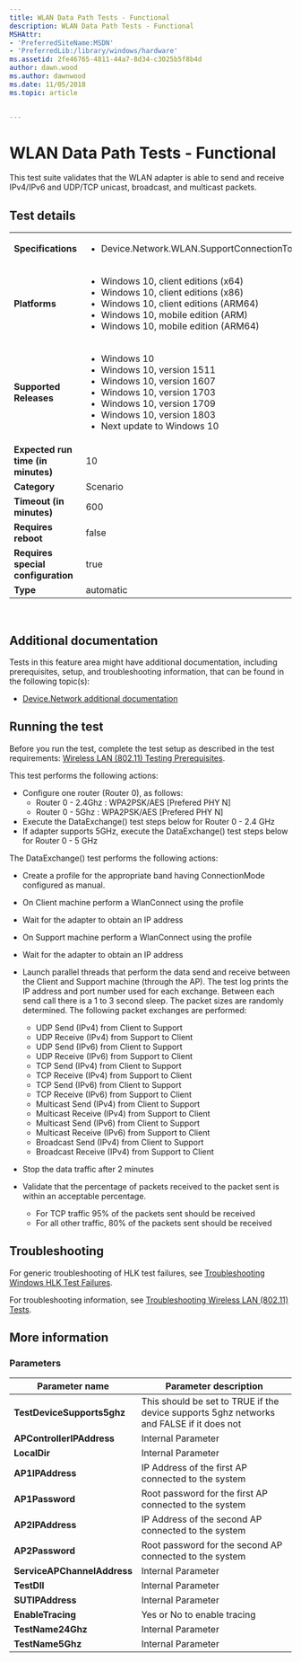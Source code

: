 ```yaml
---
title: WLAN Data Path Tests - Functional
description: WLAN Data Path Tests - Functional
MSHAttr:
- 'PreferredSiteName:MSDN'
- 'PreferredLib:/library/windows/hardware'
ms.assetid: 2fe46765-4811-44a7-8d34-c3025b5f8b4d
author: dawn.wood
ms.author: dawnwood
ms.date: 11/05/2018
ms.topic: article


---
```


# <span id="p_hlk_test.89be74cd-c2b7-41b2-adbe-344e09ce12e2"></span>WLAN Data Path Tests - Functional


This test suite validates that the WLAN adapter is able to send and receive IPv4/IPv6 and UDP/TCP unicast, broadcast, and multicast packets.

## Test details
|||
|---|---|
| **Specifications**  | <ul><li>Device.Network.WLAN.SupportConnectionToWiFiAP.ConnectionToWiFiAP</li></ul> |  
| **Platforms**   | <ul><li>Windows 10, client editions (x64)</li><li>Windows 10, client editions (x86)</li><li>Windows 10, client editions (ARM64)</li><li>Windows 10, mobile edition (ARM)</li><li>Windows 10, mobile edition (ARM64)</li></ul> |
| **Supported Releases** | <ul><li>Windows 10</li><li>Windows 10, version 1511</li><li>Windows 10, version 1607</li><li>Windows 10, version 1703</li><li>Windows 10, version 1709</li><li>Windows 10, version 1803</li><li>Next update to Windows 10</li></ul> |
|**Expected run time (in minutes)**| 10 |
|**Category**| Scenario |
|**Timeout (in minutes)**| 600 |
|**Requires reboot**| false |
|**Requires special configuration**| true |
|**Type**| automatic |

 

## <span id="Additional_documentation"></span><span id="additional_documentation"></span><span id="ADDITIONAL_DOCUMENTATION"></span>Additional documentation


Tests in this feature area might have additional documentation, including prerequisites, setup, and troubleshooting information, that can be found in the following topic(s):

-   [Device.Network additional documentation](device-network-additional-documentation.md)

## <span id="Running_the_test"></span><span id="running_the_test"></span><span id="RUNNING_THE_TEST"></span>Running the test


Before you run the test, complete the test setup as described in the test requirements: [Wireless LAN (802.11) Testing Prerequisites](wireless-lan--80211--testing-prerequisites.md).

This test performs the following actions:

-   Configure one router (Router 0), as follows:
    -   Router 0 - 2.4Ghz : WPA2PSK/AES \[Prefered PHY N\]
    -   Router 0 - 5Ghz : WPA2PSK/AES \[Prefered PHY N\]
-   Execute the DataExchange() test steps below for Router 0 - 2.4 GHz
-   If adapter supports 5GHz, execute the DataExchange() test steps below for Router 0 - 5 GHz

The DataExchange() test performs the following actions:

-   Create a profile for the appropriate band having ConnectionMode configured as manual.
-   On Client machine perform a WlanConnect using the profile
-   Wait for the adapter to obtain an IP address
-   On Support machine perform a WlanConnect using the profile
-   Wait for the adapter to obtain an IP address
-   Launch parallel threads that perform the data send and receive between the Client and Support machine (through the AP). The test log prints the IP address and port number used for each exchange. Between each send call there is a 1 to 3 second sleep. The packet sizes are randomly determined. The following packet exchanges are performed:

    -   UDP Send (IPv4) from Client to Support
    -   UDP Receive (IPv4) from Support to Client
    -   UDP Send (IPv6) from Client to Support
    -   UDP Receive (IPv6) from Support to Client
    -   TCP Send (IPv4) from Client to Support
    -   TCP Receive (IPv4) from Support to Client
    -   TCP Send (IPv6) from Client to Support
    -   TCP Receive (IPv6) from Support to Client
    -   Multicast Send (IPv4) from Client to Support
    -   Multicast Receive (IPv4) from Support to Client
    -   Multicast Send (IPv6) from Client to Support
    -   Multicast Receive (IPv6) from Support to Client
    -   Broadcast Send (IPv4) from Client to Support
    -   Broadcast Receive (IPv4) from Support to Client

-   Stop the data traffic after 2 minutes
-   Validate that the percentage of packets received to the packet sent is within an acceptable percentage.
    -   For TCP traffic 95% of the packets sent should be received
    -   For all other traffic, 80% of the packets sent should be received

## <span id="Troubleshooting"></span><span id="troubleshooting"></span><span id="TROUBLESHOOTING"></span>Troubleshooting


For generic troubleshooting of HLK test failures, see [Troubleshooting Windows HLK Test Failures](..\user\troubleshooting-windows-hlk-test-failures.md).

For troubleshooting information, see [Troubleshooting Wireless LAN (802.11) Tests](troubleshooting-wireless-lan--80211--tests.md).

## <span id="More_information"></span><span id="more_information"></span><span id="MORE_INFORMATION"></span>More information


### <span id="Parameters"></span><span id="parameters"></span><span id="PARAMETERS"></span>Parameters

| Parameter name              | Parameter description                                                                    |
|-----------------------------|------------------------------------------------------------------------------------------|
| **TestDeviceSupports5ghz**  | This should be set to TRUE if the device supports 5ghz networks and FALSE if it does not |
| **APControllerIPAddress**   | Internal Parameter                                                                       |
| **LocalDir**                | Internal Parameter                                                                       |
| **AP1IPAddress**            | IP Address of the first AP connected to the system                                       |
| **AP1Password**             | Root password for the first AP connected to the system                                   |
| **AP2IPAddress**            | IP Address of the second AP connected to the system                                      |
| **AP2Password**             | Root password for the second AP connected to the system                                  |
| **ServiceAPChannelAddress** | Internal Parameter                                                                       |
| **TestDll**                 | Internal Parameter                                                                       |
| **SUTIPAddress**            | Internal Parameter                                                                       |
| **EnableTracing**           | Yes or No to enable tracing                                                              |
| **TestName24Ghz**           | Internal Parameter                                                                       |
| **TestName5Ghz**            | Internal Parameter                                                                       |

 

 

 






